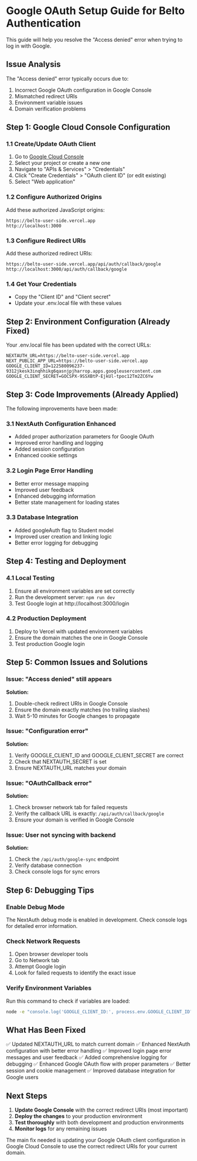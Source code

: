 # Google OAuth Setup Guide for Belto Authentication

This guide will help you resolve the "Access denied" error when trying to log in with Google.

## Issue Analysis
The "Access denied" error typically occurs due to:
1. Incorrect Google OAuth configuration in Google Console
2. Mismatched redirect URIs
3. Environment variable issues
4. Domain verification problems

## Step 1: Google Cloud Console Configuration

### 1.1 Create/Update OAuth Client
1. Go to [Google Cloud Console](https://console.cloud.google.com/)
2. Select your project or create a new one
3. Navigate to "APIs & Services" > "Credentials"
4. Click "Create Credentials" > "OAuth client ID" (or edit existing)
5. Select "Web application"

### 1.2 Configure Authorized Origins
Add these authorized JavaScript origins:
```
https://belto-user-side.vercel.app
http://localhost:3000
```

### 1.3 Configure Redirect URIs
Add these authorized redirect URIs:
```
https://belto-user-side.vercel.app/api/auth/callback/google
http://localhost:3000/api/auth/callback/google
```

### 1.4 Get Your Credentials
- Copy the "Client ID" and "Client secret"
- Update your .env.local file with these values

## Step 2: Environment Configuration (Already Fixed)

Your .env.local file has been updated with the correct URLs:
```env
NEXTAUTH_URL=https://belto-user-side.vercel.app
NEXT_PUBLIC_APP_URL=https://belto-user-side.vercel.app
GOOGLE_CLIENT_ID=122580096237-9312jkesk3inqhhikg6qasnjpjharrop.apps.googleusercontent.com
GOOGLE_CLIENT_SECRET=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
```

## Step 3: Code Improvements (Already Applied)

The following improvements have been made:

### 3.1 NextAuth Configuration Enhanced
- Added proper authorization parameters for Google OAuth
- Improved error handling and logging
- Added session configuration
- Enhanced cookie settings

### 3.2 Login Page Error Handling
- Better error message mapping
- Improved user feedback
- Enhanced debugging information
- Better state management for loading states

### 3.3 Database Integration
- Added googleAuth flag to Student model
- Improved user creation and linking logic
- Better error logging for debugging

## Step 4: Testing and Deployment

### 4.1 Local Testing
1. Ensure all environment variables are set correctly
2. Run the development server: `npm run dev`
3. Test Google login at http://localhost:3000/login

### 4.2 Production Deployment
1. Deploy to Vercel with updated environment variables
2. Ensure the domain matches the one in Google Console
3. Test production Google login

## Step 5: Common Issues and Solutions

### Issue: "Access denied" still appears
**Solution:** 
1. Double-check redirect URIs in Google Console
2. Ensure the domain exactly matches (no trailing slashes)
3. Wait 5-10 minutes for Google changes to propagate

### Issue: "Configuration error"
**Solution:**
1. Verify GOOGLE_CLIENT_ID and GOOGLE_CLIENT_SECRET are correct
2. Check that NEXTAUTH_SECRET is set
3. Ensure NEXTAUTH_URL matches your domain

### Issue: "OAuthCallback error"
**Solution:**
1. Check browser network tab for failed requests
2. Verify the callback URL is exactly: `/api/auth/callback/google`
3. Ensure your domain is verified in Google Console

### Issue: User not syncing with backend
**Solution:**
1. Check the `/api/auth/google-sync` endpoint
2. Verify database connection
3. Check console logs for sync errors

## Step 6: Debugging Tips

### Enable Debug Mode
The NextAuth debug mode is enabled in development. Check console logs for detailed error information.

### Check Network Requests
1. Open browser developer tools
2. Go to Network tab
3. Attempt Google login
4. Look for failed requests to identify the exact issue

### Verify Environment Variables
Run this command to check if variables are loaded:
```bash
node -e "console.log('GOOGLE_CLIENT_ID:', process.env.GOOGLE_CLIENT_ID?.substring(0, 10) + '...')"
```

## What Has Been Fixed

✅ Updated NEXTAUTH_URL to match current domain
✅ Enhanced NextAuth configuration with better error handling
✅ Improved login page error messages and user feedback
✅ Added comprehensive logging for debugging
✅ Enhanced Google OAuth flow with proper parameters
✅ Better session and cookie management
✅ Improved database integration for Google users

## Next Steps

1. **Update Google Console** with the correct redirect URIs (most important)
2. **Deploy the changes** to your production environment
3. **Test thoroughly** with both development and production environments
4. **Monitor logs** for any remaining issues

The main fix needed is updating your Google OAuth client configuration in Google Cloud Console to use the correct redirect URIs for your current domain.
